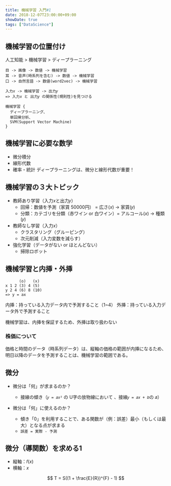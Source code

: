 ```yaml
---
title: 機械学習 入門#1
date: 2018-12-07T23:00:00+09:00
showDate: true
tags: ["DataScience"]
---
```


## 機械学習の位置付け
人工知能 > 機械学習 > ディープラーニング

```
目 -> 画像 -> 数値 -> 機械学習
耳 -> 音声(時系列を含む) -> 数値 -> 機械学習
口 -> 自然言語 -> 数値(word2vec) -> 機械学習

入力𝑥 -> 機械学習 -> 出力𝑦
=> 入力𝑥 と 出力𝑦 の関係性(規則性)を見つける

機械学習 {
  ディープラーニング、
  単回帰分析、
  SVM(Support Vector Machine)
}
```

## 機械学習に必要な数学
- 微分積分
- 線形代数
- 確率・統計
ディープラーニングは、微分と線形代数が重要！

## 機械学習の３大トピック
- 教師あり学習（入力𝑥と出力𝑦）
  - 回帰：数値を予測（家賃 50000円） = 広さ(𝑥) -> 家賃(𝑦)
  - 分類：カテゴリを分類（赤ワイン or 白ワイン）= アルコール(𝑥) -> 種類(𝑦)
- 教師なし学習（入力𝑥）
  - クラスタリング（グルーピング）
  - 次元削減（入力変数を減らす）
- 強化学習（データがない or ほとんどない）
  - 掃除ロボット

## 機械学習と内挿・外挿
```
      (o)   (x)
x 1 2 (3) 4 (5)
y 2 4 (6) 8 (10)
=> y = ax
```
内挿：持っている入力データ内で予測すること（1~4）
外挿：持っている入力データ外で予測すること

機械学習は、内挿を保証するため、外挿は取り扱わない

### 株価について
価格と時間のデータ（時系列データ）は、縦軸の価格の範囲が内挿になるため、
明日以降のデータを予測することは、機械学習の範囲である。

## 微分
- 微分は「何」が求まるのか？
  - 接線の傾き（`𝑦 = 𝑎𝑥²` の U字の放物線において 、接線`𝑦 = 𝑎𝑥 + 𝑏`の 𝑎）

- 微分は「何」に使えるのか？
  - 傾き「0」を利用することで、ある関数が（例：誤差）最小（もしくは最大）となる点が求まる
  - `誤差 = 実際 - 予測`

## 微分（導関数）を求める1
- 縦軸：𝑓(𝑥)
- 横軸：𝑥

$$
T = S((1 + \frac{E}{R})^{F} - 1)
$$
